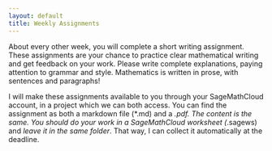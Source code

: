 ```yaml
---
layout: default
title: Weekly Assignments
---
```


About every other week, you will complete a short writing assignment. These
assignments are your chance to practice clear mathematical writing and
get feedback on your work. Please write complete explanations, paying attention
to grammar and style. Mathematics is written in prose, with sentences and
paragraphs!

I will make these assignments available to you through your SageMathCloud account,
in a project which we can both access. You can find the assignment as both a
markdown file (*.md) and a *.pdf. The content is the same. You should do
your work in a SageMathCloud worksheet (*.sagews) and _leave it in the same
folder_. That way, I can collect it automatically at the deadline.
